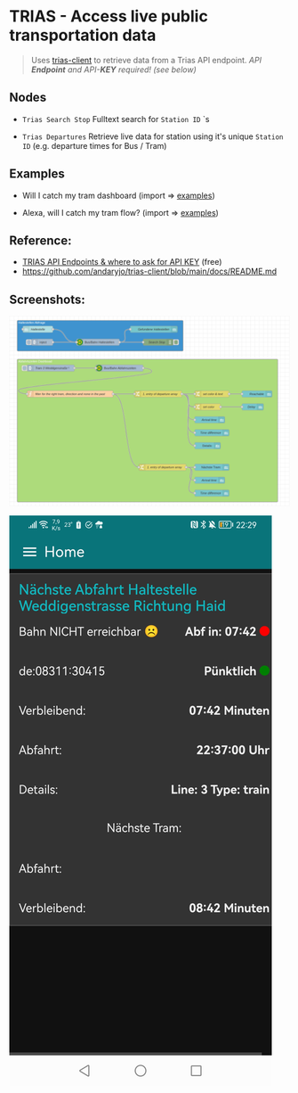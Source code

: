 
# TRIAS -  Access live public transportation data
>  Uses [trias-client](https://github.com/andaryjo/trias-client) to
> retrieve data from a Trias API endpoint.
> *API **Endpoint** and API-**KEY** required! (see below)*  
## Nodes 
* `Trias Search Stop` Fulltext search for `Station ID`  `s   

* `Trias Departures` Retrieve live data for station using it's unique `Station ID`  (e.g. departure times for Bus / Tram)


## Examples

* Will I catch my tram dashboard (import => [examples](./examples/dashboard.json))

* Alexa, will I catch my tram flow?  (import => [examples](./examples/alexaWannKommtDieTram.json))

  

## Reference:

* [TRIAS API Endpoints & where to ask for API KEY](https://github.com/public-transport/ideas/issues/18) (free)
* https://github.com/andaryjo/trias-client/blob/main/docs/README.md

## Screenshots:   

![Screenshow Flow](images/screenshowFlow.png)

![Screenshow Phone](images/screenshot.jpg)